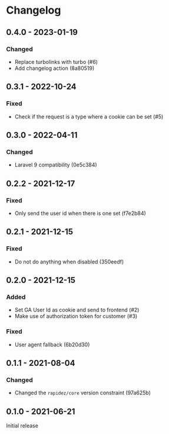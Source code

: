 # Changelog 

## 0.4.0 - 2023-01-19

### Changed

- Replace turbolinks with turbo (#6)
- Add changelog action (8a80519)

## 0.3.1 - 2022-10-24

### Fixed

- Check if the request is a type where a cookie can be set (#5)

## 0.3.0 - 2022-04-11

### Changed

- Laravel 9 compatibility (0e5c384)

## 0.2.2 - 2021-12-17

### Fixed

- Only send the user id when there is one set (f7e2b84)

## 0.2.1 - 2021-12-15

### Fixed

- Do not do anything when disabled (350eedf)

## 0.2.0 - 2021-12-15

### Added

- Set GA User Id as cookie and send to frontend (#2)
- Make use of authorization token for customer (#3)

### Fixed

- User agent fallback (6b20d30)

## 0.1.1 - 2021-08-04

### Changed

- Changed the `rapidez/core` version constraint (97a625b)

## 0.1.0 - 2021-06-21

Initial release

